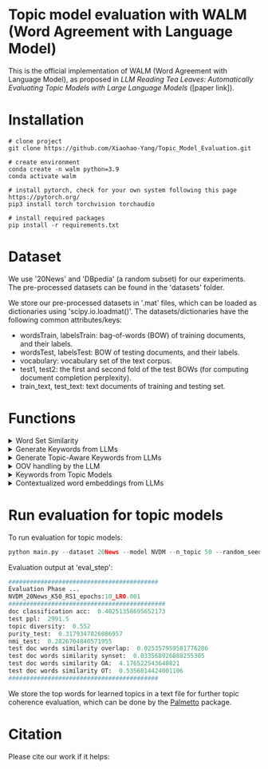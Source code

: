# Topic model evaluation with WALM (Word Agreement with Language Model)
This is the official implementation of WALM (Word Agreement with Language Model), as proposed in *LLM Reading Tea Leaves: Automatically Evaluating Topic Models with Large Language Models* ([paper link]).

# Installation
```
# clone project
git clone https://github.com/Xiaohao-Yang/Topic_Model_Evaluation.git

# create environment
conda create -n walm python=3.9
conda activate walm

# install pytorch, check for your own system following this page https://pytorch.org/
pip3 install torch torchvision torchaudio

# install required packages
pip install -r requirements.txt
```

# Dataset
We use '20News' and 'DBpedia' (a random subset) for our experiments. The pre-processed datasets can be found in the 'datasets' folder.

We store our pre-processed datasets in '.mat' files, which can be loaded as dictionaries using 'scipy.io.loadmat()'. The datasets/dictionaries have the following common attributes/keys:
* wordsTrain, labelsTrain: bag-of-words (BOW) of training documents, and their labels.
* wordsTest, labelsTest: BOW of testing documents, and their labels.
* vocabulary: vocabulary set of the text corpus.
* test1, test2: the first and second fold of the test BOWs (for computing document completion perplexity).
* train_text, test_text: text documents of training and testing set.


# Functions
<details>
  <summary>Word Set Similarity</summary>
  
  ## WALM score functions ([jupyter notebook](score_functions.ipynb))

WALM score functions compute the similarity between two sets of words.


```python
from walm import walm_overlap, walm_synset, walm_ot, walm_oa
import gensim.downloader as api # we use gensim word embedding models
```





```python
words1 = ['us', 'au']
words2 = ['america', 'australia', 'people']
```

### Overlap-based score functions
walm_overlap measures the overlap between two sets of words, while walm_synset extends this by considering synset overlap between different words.

```python
# overlap based scores
print('walm overlap: ', walm_overlap(words1, words2))
print('walm synset: ', walm_synset(words1, words2))
```

    walm overlap:  0.0
    walm synset:  0.2


### Embedding-based score functions
walm_oa solves an optimal assignment problem between word set 1 and word set 2. walm_ot solves an optimal transport problem between word distribution 1 and word distribution 2.

```python
# load word embedding model
print('Loading glove model ...')
embedding_model = api.load("glove-wiki-gigaword-50")
print('Loading done!')
```



```python
# optimal assignment
print('walm optimal assignment: ', walm_oa(words1, words2, embedding_model))
```

    walm optimal assignment:  0.978635346639759





```python
# optimal transport
word_dis1 = {'words': words1, 'weights': [0.5, 0.5]}
word_dis2 = {'words': words2, 'weights': [0.1, 0.1, 0.8]}
print('walm optimal transport: ', walm_ot(word_dis1, word_dis2, embedding_model))
```

    walm optimal transport:  0.5193005172391889


</details>


<details>
  <summary>Generate Keywords from LLMs</summary>
  
  ## Generate keywords for test documents from an LLM ([jupyter notebook](kw_llm.ipynb))


```python
from walm import generate_keywords
from transformers import AutoModelForCausalLM, AutoTokenizer
import scipy.io as sio
import torch
```




```python
# load documents
dataset = '20News'
data_dict = sio.loadmat('datasets/%s/data.mat' % dataset)
test_doc = data_dict['test_text'].tolist()
test_doc = [doc[0][0].strip() for doc in test_doc]

# take 10 documents as an example
test_doc = test_doc[0:10]
```


```python
# load an llm model, we support the following LLMs in current version
model_name = 'meta-llama/Meta-Llama-3-8B-Instruct'
# model_name = 'mistralai/Mistral-7B-Instruct-v0.3'
# model_name = 'microsoft/Phi-3-mini-128k-instruct'
# model_name = '01-ai/Yi-1.5-9B-Chat'

model = AutoModelForCausalLM.from_pretrained(model_name,
                                             trust_remote_code=True,
                                             torch_dtype=torch.float16
                                             ).cuda()
tokenizer = AutoTokenizer.from_pretrained(model_name)
tokenizer.pad_token = tokenizer.eos_token
```





```python
# generate keywords
save_path = 'test_opt.txt'
outputs = generate_keywords(model, tokenizer, test_doc, save_path)
```


The output will be also saved in your defined .txt file in JSON format:


```python
{'Words': ['Harvard', 'Graphics', 'Windows', 'Sale', 'Price']}
{'Words': ['Abortion', 'Rights', 'Case', 'Good', 'Pro']}
{'Words': ['mound', 'season', 'strike', 'zone', 'seventies']}
{'Words': ['PlusMinus', 'Players', 'Role', 'Time', 'Jagr']}
{'Words': ['Efficiency', 'X11', 'Clients', 'Performance', 'XRemote']}
{'Words': ['Windows', 'Hardware', 'Interrupts', 'DOS', 'UART']}
{'Words': ['train', 'station', 'cities', 'drive', 'airport']}
{'Words': ['IDE', 'Drive', 'Error', 'Format', 'Software']}
{'Words': ['Projector', 'Super', '8mm', 'Sound', 'ForSale']}
{'Words': ['Society', 'Life', 'Killing', 'Value', 'Children']}
```

  
</details>


<details>
  <summary>Generate Topic-Aware Keywords from LLMs</summary>
  
  ## Generate topic-aware keywords for test documents from LLM ([jupyter notebook](kw-topic_llm.ipynb))

### Step1: Generate global topics

To generate global topics for the document collection from an LLM, we follow the topic generation approach in [TopicGPT](https://github.com/chtmp223/topicGPT). We have saved the output topics under the dataset folder (e.g., datasets/20News/topics.txt).

### Step2: Topic selection


```python
from walm import extract_text_between_strings, generate_topic_select, generate_topics_aware
from transformers import AutoModelForCausalLM, AutoTokenizer
import scipy.io as sio
import torch

# load documents
dataset = '20News'
data_dict = sio.loadmat('datasets/%s/data.mat' % dataset)
test_doc = data_dict['test_text'].tolist()
test_doc = [doc[0][0].strip() for doc in test_doc]

# take 10 documents as an example
test_doc = test_doc[0:10]

# load llm model
model_name = 'meta-llama/Meta-Llama-3-8B-Instruct'
# model_name = 'mistralai/Mistral-7B-Instruct-v0.3'
# model_name = 'microsoft/Phi-3-mini-128k-instruct'
# model_name = '01-ai/Yi-1.5-9B-Chat'
model = AutoModelForCausalLM.from_pretrained(model_name,
                                             trust_remote_code=True,
                                             torch_dtype=torch.float16
                                             ).cuda()
tokenizer = AutoTokenizer.from_pretrained(model_name)
tokenizer.pad_token = tokenizer.eos_token

# load global topics from this dataset
with open('datasets/%s/topics.txt' % dataset, 'r') as file:
    topics = file.readlines()
topics = topics[0:-1]
topics = [extract_text_between_strings(item, "[1]", "(Count:")[0].strip() for item in topics]

# run topic selection
save_path = 'step1_topic-select.txt'
doc_topics = generate_topic_select(model, tokenizer, topics, test_doc, save_path)
```



```python
for item in doc_topics:
    print(item)
```

    {'Topics': ['Technology and Electronics', 'Software Development', 'Economic and Employment Issues']}
    {'Topics': ['Consumer Rights', 'Law and Justice', 'Ethics', 'Society']}
    {'Topics': ['Sports Statistics', 'History']}
    {'Topics': ['Sports Statistics']}
    {'Topics': ['Technology and Electronics', 'Software Development', 'Internet Culture', 'Communication']}
    {'Topics': ['Technology and Electronics', 'Software Development']}
    {'Topics': ['Transportation', 'Consumer Rights', 'Society']}
    {'Topics': ['Technology and Electronics', 'Repair and Maintenance', 'Software Development']}
    {'Topics': ['Technology and Electronics', 'Consumer Rights']}
    {'Topics': ['Society', 'Ethics', 'Religion']}


### Step2: Topic-Aware keywords generation


```python
# load selected topics from test documents
with open('step1_topic-select.txt', 'r') as file:
    doc_topics = file.readlines()

# define save path and run generation
save_path = 'step2_topic-aware_kws.txt'
outputs = generate_topics_aware(model, tokenizer, doc_topics, test_doc, save_path)
```

     



```python
for item in outputs:
    print(item)
```

    Technology, Development, Sale, Software, Economic, Graphics, Harvard, Employment, Electronics, Issues, Price, Windows, Harvard Graphics
    Ethical, Justice, Constitution, Societal, Morality, Abortion, Bioethics, Moral, Rights, Ethics, Law
    History, Strike, Sports, Baseball, Mound, Zone, Statistics
    Role, Plus/minus, Players, Context, Statistics
    Async Solutions, Graphics Accelerator, Efficiency, Internet Culture, X11 Clients, Communication, Software Development, X11, Clients
    Technology, UART, Serial Communication, Software Development, Electronics, Hardware Interrupts, Interrupts, Hardware, Windows
    Train, Station, City, Protection, Dispute, Airport, Cities, Infrastructure, Complaint, Consumer, Rights, Society, Transportation
    PCTools, Data Error, Error, IDE drive, IDE, Drive, Low Level Format, Maintenance, Data error, Disk recovery, IDE Drive, Repair, Low level format, Sector Marking, Disk Recovery
    Technology, Sound, Sale, Protection, Purchase, Electronics, Super 8mm, Projector, Consumer, Rights
    Life, Morality, Violence, Killing, Moral, Values, Society, Value

</details>


<details>
  <summary>OOV handling by the LLM</summary>

  # Repalce OOV (Out-Of-Vocabulary) words by the LLM ([jupyter notebook](replace_oov.ipynb))

The keywords of documents generated by an LLM may contain out-of-vocabulary (OOV) words. Here, we illustrate how OOV words can be replaced using an LLM.


```python
from walm import replace_oov
import gensim.downloader as api
from transformers import AutoModelForCausalLM, AutoTokenizer
import torch
```



```python
# load keyword file
kw_file = 'step2_topic-aware_kws.txt'
with open(kw_file, 'r') as file:
    words_list = file.readlines()

print('Original keywords for documents:')
for i in range(len(words_list)):
    print('document %s: ' % i + words_list[i].strip())
```

    Original keywords for documents:
    document 0: Technology, Development, Sale, Software, Economic, Graphics, Harvard, Employment, Electronics, Issues, Price, Windows, Harvard Graphics
    document 1: Ethical, Justice, Constitution, Societal, Morality, Abortion, Bioethics, Moral, Rights, Ethics, Law
    document 2: History, Strike, Sports, Baseball, Mound, Zone, Statistics
    document 3: Role, Plus/minus, Players, Context, Statistics
    document 4: Async Solutions, Graphics Accelerator, Efficiency, Internet Culture, X11 Clients, Communication, Software Development, X11, Clients
    document 5: Technology, UART, Serial Communication, Software Development, Electronics, Hardware Interrupts, Interrupts, Hardware, Windows
    document 6: Train, Station, City, Protection, Dispute, Airport, Cities, Infrastructure, Complaint, Consumer, Rights, Society, Transportation
    document 7: PCTools, Data Error, Error, IDE drive, IDE, Drive, Low Level Format, Maintenance, Data error, Disk recovery, IDE Drive, Repair, Low level format, Sector Marking, Disk Recovery
    document 8: Technology, Sound, Sale, Protection, Purchase, Electronics, Super 8mm, Projector, Consumer, Rights
    document 9: Life, Morality, Violence, Killing, Moral, Values, Society, Value



```python
# We use the vocabulary set of GloVe model, we load the Gensim GloVe model firstly.
print('Loading glove model ...')
embedding_model = api.load("glove-wiki-gigaword-50")
print('Loading done!')
```

```python
# LLM for word repalce for OOV
model_name = 'meta-llama/Meta-Llama-3-8B-Instruct'
llm = AutoModelForCausalLM.from_pretrained(model_name,
                                           trust_remote_code=True,
                                           torch_dtype=torch.float16
                                           ).cuda()
tokenizer = AutoTokenizer.from_pretrained(model_name)
tokenizer.pad_token = tokenizer.eos_token
filtered_words = replace_oov(words_list, llm, tokenizer, embedding_model)
```


```python
print('Keywords for documents after filtering:')
for i in range(len(filtered_words)):
    print('document %s: ' % i + ', '.join(filtered_words[i]))
```

    Keywords for documents after filtering:
    document 0: technology, development, sale, software, economic, graphics, harvard, employment, electronics, issues, price, windows, art
    document 1: ethical, justice, constitution, societal, morality, abortion, bioethics, moral, rights, ethics, law
    document 2: history, strike, sports, baseball, mound, zone, statistics
    document 3: role, plus/minus, players, context, statistics
    document 4: instant, efficiency, cyberspace, communication, programming, x11, clients
    document 5: technology, uart, programming, electronics, interrupts, interrupts, hardware, windows
    document 6: train, station, city, protection, dispute, airport, cities, infrastructure, complaint, consumer, rights, society, transportation
    document 7: tools, mistake, error, mind, ide, drive, base, maintenance, mistake, retrieval, mind, repair, base, mark, retrieval
    document 8: technology, sound, sale, protection, purchase, electronics, small, projector, consumer, rights
    document 9: life, morality, violence, killing, moral, values, society, value
  
</details>


<details>
  <summary>Keywords from Topic Models</summary>
  
  This is a detailed explanation hidden inside a foldable section. You can add more text here, use Markdown formatting, or even include images or links.
</details>

<details>
  <summary>Contextualized word embeddings from LLMs</summary>
  
  For our distance-based evaluation metrics, we consider word embeddings. The word embeddings can be static word embeddings from a pre-trained model such as 'Glove', or a dynamic word embedding that considers the context. Here we provide an example that obtains contextualised word embeddings from an LLM. The functions in the following example can be found in 'llm_embedding.py'.

For this part, we leverage the hugging face 'transformer', with 'bitsandbytes'. Firstly, we set up the model and tokenizer:
```python
llm_paras = {'max_input_length': 2048,
             'base_model': 'meta-llama/Llama-2-13b-chat-hf'
             # 'base_model': 'meta-llama/Llama-2-7b-chat-hf',   # feel free to try different ones
             # 'base_model': 'meta-llama/Llama-2-7b-hf'         
                    }

# quantisation setting
bnb_config = BitsAndBytesConfig(
    load_in_4bit=True,
    bnb_4bit_use_double_quant=True,
    bnb_4bit_quant_type="nf4",
    bnb_4bit_compute_dtype=torch.bfloat16
)

# load model
model = AutoModelForCausalLM.from_pretrained(llm_paras['base_model'], quantization_config=bnb_config)

# load tokenizer
tokenizer = AutoTokenizer.from_pretrained(
    llm_paras['base_model'],
    model_max_length=llm_paras['max_input_length'],
    padding_side="left",
    add_eos_token=True)
tokenizer.pad_token = tokenizer.eos_token
```
Here are our example words and context documents for investigation:
```python
# example word and context
word = 'bank'
texts = ["The river bank was flooded",
         "The bank approved my loan application",
         "They save and withdraw money there"]
```
After the setup, we run for the contextualised word embeddings:
```python
embeddings = []
for s in texts:
    # add target words if not mentioned in the document
    if not word in s.strip().split(' '):
        s += ' this document is talking about %s' % word

    # get contextualised embeddings
    word_embedding = get_contextualized_embedding(s, word, model, tokenizer)

    # simply average if multiple target words appear
    if len(word_embedding) > 1:
        word_embedding = torch.stack(word_embedding)
        word_embedding = torch.mean(word_embedding, axis=0)

    embeddings.append(word_embedding[0])
```
Let's check the output contextualised word embeddings:
```python
# the embeddings are different in different contexts
print(embeddings[0])
print(embeddings[1])
print(embeddings[2])

# check similarity
cosine_sim1 = F.cosine_similarity(embeddings[0].unsqueeze(0), embeddings[1].unsqueeze(0))
cosine_sim2 = F.cosine_similarity(embeddings[0].unsqueeze(0), embeddings[2].unsqueeze(0))
cosine_sim3 = F.cosine_similarity(embeddings[1].unsqueeze(0), embeddings[2].unsqueeze(0))

print(cosine_sim1)
print(cosine_sim2)
print(cosine_sim3)
```

```python
tensor([ 0.6274,  0.8433, -1.8545,  ..., -0.5112,  0.2542,  0.1123],
       dtype=torch.float16)
tensor([ 1.1367,  0.9751, -0.0754,  ..., -0.7827, -0.0156, -0.7827],
       dtype=torch.float16)
tensor([ 0.8745,  1.6484, -1.0928,  ..., -0.7500,  1.0332, -0.1855],
       dtype=torch.float16)

river bank and money bank1 similarity:  tensor([0.6396], dtype=torch.float16)
river bank and money bank2 similarity:  tensor([0.5205], dtype=torch.float16)
money bank1 and money bank2 similarity:  tensor([0.7021], dtype=torch.float16)
```
</details>






# Run evaluation for topic models
To run evaluation for topic models:
```python
python main.py --dataset 20News --model NVDM --n_topic 50 --random_seed 1 --epochs 100 --eval_step 10
```
Evaluation output at 'eval_step':
```python
##########################################
Evaluation Phase ...
NVDM_20News_K50_RS1_epochs:10_LR0.001
############################################
doc classification acc:  0.40251358695652173
test ppl:  2991.5
topic diversity:  0.552
purity_test:  0.3179347826086957
nmi_test:  0.2826704840571955
test doc words similarity overlap:  0.025357959581776286
test doc words similarity synset:  0.033568926088255305
test doc words similarity OA:  4.176522543640821
test doc words similarity OT:  0.5356814424001106
##########################################
```
We store the top words for learned topics in a text file for further topic coherence evaluation, which can be done by the [Palmetto](https://github.com/dice-group/Palmetto) package.


# Citation
Please cite our work if it helps:

